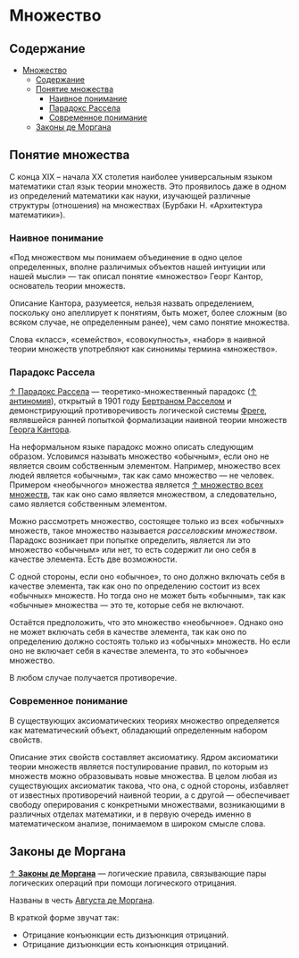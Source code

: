 # Множество

## Содержание

- [Множество](#множество)
  - [Содержание](#содержание)
  - [Понятие множества](#понятие-множества)
    - [Наивное понимание](#наивное-понимание)
    - [Парадокс Рассела](#парадокс-рассела)
    - [Современное понимание](#современное-понимание)
  - [Законы де Моргана](#законы-де-моргана)

## Понятие множества

С конца XIX – начала XX столетия наиболее универсальным языком математики стал язык теории множеств. Это проявилось даже в одном из определений математики как науки, изучающей различные структуры (отношения) на множествах (Бурбаки Н. «Архитектура математики»).

### Наивное понимание

«Под множеством мы понимаем объединение в одно целое определенных, вполне различимых объектов нашей интуиции или нашей мысли» — так описал понятие «множество» Георг Кантор, основатель теории множеств.

Описание Кантора, разумеется, нельзя назвать определением, поскольку оно апеллирует к понятиям, быть может, более сложным (во всяком случае, не определенным ранее), чем само понятие множества.

Слова «класс», «семейство», «совокупность», «набор» в наивной теории множеств употребляют как синонимы термина «множество».

### Парадокс Рассела

[↑ Парадокс Рассела](ttps://ru.wikipedia.org/wiki/Парадокс_Рассела) — теоретико-множественный парадокс ([↑ антиномия](https://ru.wikipedia.org/wiki/Антиномия)), открытый в 1901 году [Бертраном Расселом](../математика/математики.md#рассел-бертран) и демонстрирующий противоречивость логической системы [Фреге](../математика/математики.md#фреге-готлоб), являвшейся ранней попыткой формализации наивной теории множеств [Георга Кантора](../математика/математики.md#кантор-георг).

На неформальном языке парадокс можно описать следующим образом. Условимся называть множество «обычным», если оно не является своим собственным элементом. Например, множество всех людей является «обычным», так как само множество — не человек. Примером «необычного» множества является [↑ множество всех множеств](https://ru.wikipedia.org/wiki/Универсальное_множество), так как оно само является множеством, а следовательно, само является собственным элементом.

Можно рассмотреть множество, состоящее только из всех «обычных» множеств, такое множество называется _расселовским множеством_. Парадокс возникает при попытке определить, является ли это множество «обычным» или нет, то есть содержит ли оно себя в качестве элемента. Есть две возможности.

С одной стороны, если оно «обычное», то оно должно включать себя в качестве элемента, так как оно по определению состоит из всех «обычных» множеств. Но тогда оно не может быть «обычным», так как «обычные» множества — это те, которые себя не включают.

Остаётся предположить, что это множество «необычное». Однако оно не может включать себя в качестве элемента, так как оно по определению должно состоять только из «обычных» множеств. Но если оно не включает себя в качестве элемента, то это «обычное» множество.

В любом случае получается противоречие.

### Современное понимание

В существующих аксиоматических теориях множество определяется как математический объект, обладающий определенным набором свойств.

Описание этих свойств составляет аксиоматику. Ядром аксиоматики теории множеств является постулирование правил, по которым из множеств можно образовывать новые множества. В целом любая из существующих аксиоматик такова, что она, с одной стороны, избавляет от известных противоречий наивной теории, а с другой — обеспечивает свободу оперирования с конкретными множествами, возникающими в различных отделах математики, и в первую очередь именно в математическом анализе, понимаемом в широком смысле слова.

## Законы де Моргана

[↑ **Законы де Моргана**](https://ru.wikipedia.org/wiki/Законы_де_Моргана) —  логические правила, связывающие пары логических операций при помощи логического отрицания.

Названы в честь [Августа де Моргана](../математика/математики.md#морган-август-де).

В краткой форме звучат так:

- Отрицание конъюнкции есть дизъюнкция отрицаний.
- Отрицание дизъюнкции есть конъюнкция отрицаний.
